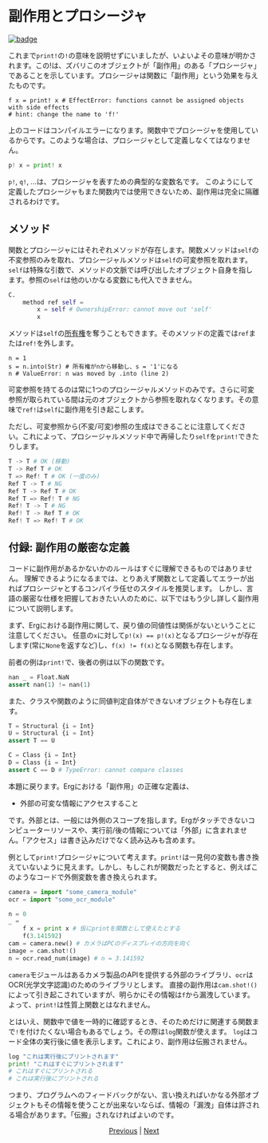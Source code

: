 # 副作用とプロシージャ

[![badge](https://img.shields.io/endpoint.svg?url=https%3A%2F%2Fgezf7g7pd5.execute-api.ap-northeast-1.amazonaws.com%2Fdefault%2Fsource_up_to_date%3Fowner%3Derg-lang%26repos%3Derg%26ref%3Dmain%26path%3Ddoc/EN/syntax/07_side_effect.md%26commit_hash%3Dc6eb78a44de48735213413b2a28569fdc10466d0)](https://gezf7g7pd5.execute-api.ap-northeast-1.amazonaws.com/default/source_up_to_date?owner=erg-lang&repos=erg&ref=main&path=doc/EN/syntax/07_side_effect.md&commit_hash=c6eb78a44de48735213413b2a28569fdc10466d0)

これまで`print!`の`!`の意味を説明せずにいましたが、いよいよその意味が明かされます。この!は、ズバリこのオブジェクトが「副作用」のある「プロシージャ」であることを示しています。プロシージャは関数に「副作用」という効果を与えたものです。

```python,compile_fail
f x = print! x # EffectError: functions cannot be assigned objects with side effects
# hint: change the name to 'f!'
```

上のコードはコンパイルエラーになります。関数中でプロシージャを使用しているからです。このような場合は、プロシージャとして定義しなくてはなりません。

```python
p! x = print! x
```

`p!`, `q!`, ...は、プロシージャを表すための典型的な変数名です。
このようにして定義したプロシージャもまた関数内では使用できないため、副作用は完全に隔離されるわけです。

## メソッド

関数とプロシージャにはそれぞれメソッドが存在します。関数メソッドは`self`の不変参照のみを取れ、プロシージャルメソッドは`self`の可変参照を取れます。
`self`は特殊な引数で、メソッドの文脈では呼び出したオブジェクト自身を指します。参照の`self`は他のいかなる変数にも代入できません。

```python
C.
    method ref self =
        x = self # OwnershipError: cannot move out 'self'
        x
```

メソッドは`self`の[所有権](./20_ownership.md)を奪うこともできます。そのメソッドの定義では`ref`または`ref!`を外します。

```python,compile_fail
n = 1
s = n.into(Str) # 所有権がnから移動し、s = '1'になる
n # ValueError: n was moved by .into (line 2)
```

可変参照を持てるのは常に1つのプロシージャルメソッドのみです。さらに可変参照が取られている間は元のオブジェクトから参照を取れなくなります。その意味で`ref!`は`self`に副作用を引き起こします。

ただし、可変参照から(不変/可変)参照の生成はできることに注意してください。これによって、プロシージャルメソッド中で再帰したり`self`を`print!`できたりします。

```python
T -> T # OK (移動)
T -> Ref T # OK
T => Ref! T # OK (一度のみ)
Ref T -> T # NG
Ref T -> Ref T # OK
Ref T => Ref! T # NG
Ref! T -> T # NG
Ref! T -> Ref T # OK
Ref! T => Ref! T # OK
```

## 付録: 副作用の厳密な定義

コードに副作用があるかないかのルールはすぐに理解できるものではありません。
理解できるようになるまでは、とりあえず関数として定義してエラーが出ればプロシージャとするコンパイラ任せのスタイルを推奨します。
しかし、言語の厳密な仕様を把握しておきたい人のために、以下ではもう少し詳しく副作用について説明します。

まず、Ergにおける副作用に関して、戻り値の同値性は関係がないということに注意してください。
任意の`x`に対して`p!(x) == p!(x)`となるプロシージャが存在します(常に`None`を返すなど)し、`f(x) != f(x)`となる関数も存在します。

前者の例は`print!`で、後者の例は以下の関数です。

```python
nan _ = Float.NaN
assert nan(1) != nan(1)
```

また、クラスや関数のように同値判定自体ができないオブジェクトも存在します。

```python
T = Structural {i = Int}
U = Structural {i = Int}
assert T == U

C = Class {i = Int}
D = Class {i = Int}
assert C == D # TypeError: cannot compare classes
```

本題に戻ります。Ergにおける「副作用」の正確な定義は、

* 外部の可変な情報にアクセスすること

です。外部とは、一般には外側のスコープを指します。Ergがタッチできないコンピューターリソースや、実行前/後の情報については「外部」に含まれません。「アクセス」は書き込みだけでなく読み込みも含めます。

例として`print!`プロシージャについて考えます。`print!`は一見何の変数も書き換えていないように見えます。しかし、もしこれが関数だったとすると、例えばこのようなコードで外側変数を書き換えられます。

```python
camera = import "some_camera_module"
ocr = import "some_ocr_module"

n = 0
_ =
    f x = print x # 仮にprintを関数として使えたとする
    f(3.141592)
cam = camera.new() # カメラはPCのディスプレイの方向を向く
image = cam.shot!()
n = ocr.read_num(image) # n = 3.141592
```

`camera`モジュールはあるカメラ製品のAPIを提供する外部のライブラリ、`ocr`はOCR(光学文字認識)のためのライブラリとします。
直接の副作用は`cam.shot!()`によって引き起こされていますが、明らかにその情報は`f`から漏洩しています。よって、`print!`は性質上関数とはなれません。

とはいえ、関数中で値を一時的に確認するとき、そのためだけに関連する関数まで`!`を付けたくない場合もあるでしょう。その際は`log`関数が使えます。
`log`はコード全体の実行後に値を表示します。これにより、副作用は伝搬されません。

```python
log "これは実行後にプリントされます"
print! "これはすぐにプリントされます"
# これはすぐにプリントされる
# これは実行後にプリントされる
```

つまり、プログラムへのフィードバックがない、言い換えればいかなる外部オブジェクトもその情報を使うことが出来ないならば、情報の「漏洩」自体は許される場合があります。「伝搬」されなければよいのです。

<p align='center'>
    <a href='./06_operator.md'>Previous</a> | <a href='./08_procedure.md'>Next</a>
</p>
